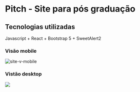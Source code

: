 # Pitch - Site para pós graduação

## Tecnologias utilizadas

Javascript + React + Bootstrap 5 + SweetAlert2

### Visão mobile

<img src="https://i.ibb.co/Lhg8x0Y/Captura-de-tela-de-2024-05-21-19-07-12.png" alt="site-v-mobile">

### Vistão desktop

<img src="https://i.ibb.co/m8BcpTJ/Captura-de-tela-de-2024-05-21-19-09-37.png">
